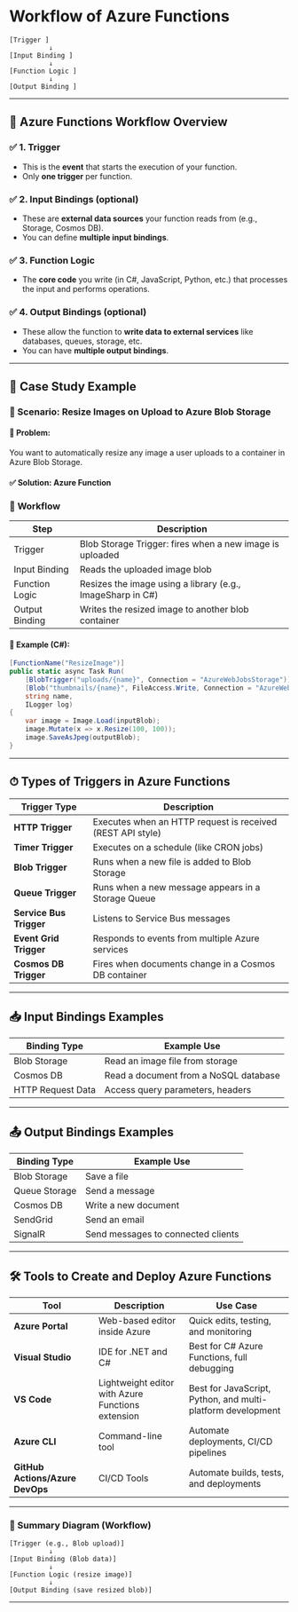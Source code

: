 # Workflow of Azure Functions

```plaintext
[Trigger ]
          ↓
[Input Binding ]
          ↓
[Function Logic ]
          ↓
[Output Binding ]
```
---

## 🔄 **Azure Functions Workflow Overview**

### ✅ **1. Trigger**

* This is the **event** that starts the execution of your function.
* Only **one trigger** per function.

### ✅ **2. Input Bindings (optional)**

* These are **external data sources** your function reads from (e.g., Storage, Cosmos DB).
* You can define **multiple input bindings**.

### ✅ **3. Function Logic**

* The **core code** you write (in C#, JavaScript, Python, etc.) that processes the input and performs operations.

### ✅ **4. Output Bindings (optional)**

* These allow the function to **write data to external services** like databases, queues, storage, etc.
* You can have **multiple output bindings**.

---

## 🧠 **Case Study Example**

### 🔄 Scenario: Resize Images on Upload to Azure Blob Storage

#### 🧩 Problem:

You want to automatically resize any image a user uploads to a container in Azure Blob Storage.

#### ✅ Solution: Azure Function

### 🔗 **Workflow**

| Step           | Description                                                |
| -------------- | ---------------------------------------------------------- |
| Trigger        | Blob Storage Trigger: fires when a new image is uploaded   |
| Input Binding  | Reads the uploaded image blob                              |
| Function Logic | Resizes the image using a library (e.g., ImageSharp in C#) |
| Output Binding | Writes the resized image to another blob container         |

#### 📝 Example (C#):

```csharp
[FunctionName("ResizeImage")]
public static async Task Run(
    [BlobTrigger("uploads/{name}", Connection = "AzureWebJobsStorage")] Stream inputBlob,
    [Blob("thumbnails/{name}", FileAccess.Write, Connection = "AzureWebJobsStorage")] Stream outputBlob,
    string name,
    ILogger log)
{
    var image = Image.Load(inputBlob);
    image.Mutate(x => x.Resize(100, 100));
    image.SaveAsJpeg(outputBlob);
}
```

---

## ⏱ **Types of Triggers in Azure Functions**

| Trigger Type            | Description                                                |
| ----------------------- | ---------------------------------------------------------- |
| **HTTP Trigger**        | Executes when an HTTP request is received (REST API style) |
| **Timer Trigger**       | Executes on a schedule (like CRON jobs)                    |
| **Blob Trigger**        | Runs when a new file is added to Blob Storage              |
| **Queue Trigger**       | Runs when a new message appears in a Storage Queue         |
| **Service Bus Trigger** | Listens to Service Bus messages                            |
| **Event Grid Trigger**  | Responds to events from multiple Azure services            |
| **Cosmos DB Trigger**   | Fires when documents change in a Cosmos DB container       |

---

## 📥 **Input Bindings Examples**

| Binding Type      | Example Use                           |
| ----------------- | ------------------------------------- |
| Blob Storage      | Read an image file from storage       |
| Cosmos DB         | Read a document from a NoSQL database |
| HTTP Request Data | Access query parameters, headers      |

---

## 📤 **Output Bindings Examples**

| Binding Type  | Example Use                        |
| ------------- | ---------------------------------- |
| Blob Storage  | Save a file                        |
| Queue Storage | Send a message                     |
| Cosmos DB     | Write a new document               |
| SendGrid      | Send an email                      |
| SignalR       | Send messages to connected clients |

---

## 🛠 **Tools to Create and Deploy Azure Functions**

| Tool                            | Description                                       | Use Case                                                    |
| ------------------------------- | ------------------------------------------------- | ----------------------------------------------------------- |
| **Azure Portal**                | Web-based editor inside Azure                     | Quick edits, testing, and monitoring                        |
| **Visual Studio**               | IDE for .NET and C#                               | Best for C# Azure Functions, full debugging                 |
| **VS Code**                     | Lightweight editor with Azure Functions extension | Best for JavaScript, Python, and multi-platform development |
| **Azure CLI**                   | Command-line tool                                 | Automate deployments, CI/CD pipelines                       |
| **GitHub Actions/Azure DevOps** | CI/CD Tools                                       | Automate builds, tests, and deployments                     |

---

### 🎯 Summary Diagram (Workflow)

```plaintext
[Trigger (e.g., Blob upload)]
          ↓
[Input Binding (Blob data)]
          ↓
[Function Logic (resize image)]
          ↓
[Output Binding (save resized blob)]
```

---


